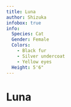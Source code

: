 ```yaml
---
title: Luna
author: Shizuka
infobox: true
info:
  Species: Cat
  Gender: Female
  Colors:
    - Black fur
    - Silver undercoat
    - Yellow eyes
  Height: 5'6"
---
```


# Luna

